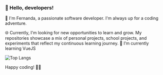 ### 👋 Hello, developers!
🚀 I'm Fernanda, a passionate software developer. I'm always up for a coding adventure.

🌐 Currently, I'm looking for new opportunities to learn and grow. My repositories showcase a mix of personal projects, school projects, and experiments that reflect my continuous learning journey.
🌱 I’m currently learning VueJS

![Top Langs](https://github-readme-stats.vercel.app/api/top-langs/?username=feperezl&hide_progress=true)

Happy coding! 🚀✨

<!--
**feperezl/feperezl** is a ✨ _special_ ✨ repository because its `README.md` (this file) appears on your GitHub profile.

Here are some ideas to get you started:

- 🔭 I’m currently working on ...
- 🌱 I’m currently learning ...
- 👯 I’m looking to collaborate on ...
- 🤔 I’m looking for help with ...
- 💬 Ask me about ...
- 📫 How to reach me: ...
- 😄 Pronouns: ...
- ⚡ Fun fact: ...
-->
